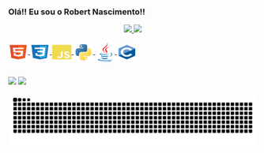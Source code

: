 ### Olá!! Eu sou o Robert Nascimento!!

<div align="center">
  <a href="https://github.com/Robertnas20">
  <img height="180em" src="https://github-readme-stats.vercel.app/api?username=Robertnas20&show_icons=true&theme=react&include_all_commits=true&count_private=true"/>
  <img height="180em"  src="https://github-readme-stats.vercel.app/api/top-langs/?username=RobertNas20&layout=compact&langs_count=7&theme=react"/>

</div>
  
  <div style="display: inline_block"><br>
  <img align="center" alt="Robert-HTML" height="30" width="40" src="https://raw.githubusercontent.com/devicons/devicon/master/icons/html5/html5-original.svg">
  <img align="center" alt="Robert-CSS" height="30" width="40" src="https://raw.githubusercontent.com/devicons/devicon/master/icons/css3/css3-original.svg">
  <img align="center" alt="Robert-Js" height="30" width="40" src="https://raw.githubusercontent.com/devicons/devicon/master/icons/javascript/javascript-plain.svg">
  <img align="center" alt="Robert-Python="30" width="40" src="https://raw.githubusercontent.com/devicons/devicon/master/icons/python/python-original.svg">
  <img align="center" alt="Robert-Java="30" width="40" src="https://raw.githubusercontent.com/devicons/devicon/master/icons/java/java-original.svg">
  <img align="center" alt="Robert-C" height="30" width="40" src="https://raw.githubusercontent.com/devicons/devicon/master/icons/c/c-original.svg">
</div>
  
  ##
  
  <div>
  <a href="https://github.com/Robertnas20" target="_blank"><img src="https://img.shields.io/badge/GitHub-100000?style=for-the-badge&logo=github&logoColor=white"target="_blank"></a>
  <a href="https://www.linkedin.com/in/robert-nascimento-devcode20/" target="_blank"><img src="https://img.shields.io/badge/-LinkedIn-%230077B5?style=for-the-badge&logo=linkedin&logoColor=white" target="_blank"></a> 
  
   ![Snake animation](https://github.com/RobertNas20/RobertNas20/blob/output/github-contribution-grid-snake.svg)    
 </div>
